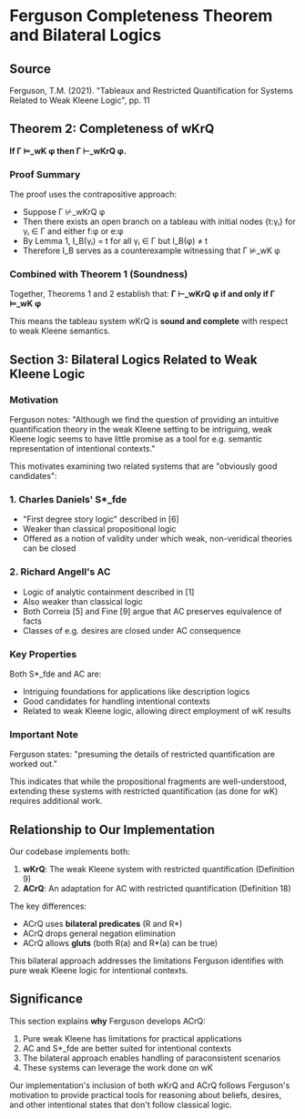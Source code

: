 # Ferguson Completeness Theorem and Bilateral Logics

## Source
Ferguson, T.M. (2021). "Tableaux and Restricted Quantification for Systems Related to Weak Kleene Logic", pp. 11

## Theorem 2: Completeness of wKrQ

**If Γ ⊨_wK φ then Γ ⊢_wKrQ φ.**

### Proof Summary
The proof uses the contrapositive approach:
- Suppose Γ ⊬_wKrQ φ
- Then there exists an open branch on a tableau with initial nodes {t:γᵢ} for γᵢ ∈ Γ and either f:φ or e:φ
- By Lemma 1, I_B(γᵢ) = t for all γᵢ ∈ Γ but I_B(φ) ≠ t
- Therefore I_B serves as a counterexample witnessing that Γ ⊭_wK φ

### Combined with Theorem 1 (Soundness)
Together, Theorems 1 and 2 establish that:
**Γ ⊢_wKrQ φ if and only if Γ ⊨_wK φ**

This means the tableau system wKrQ is **sound and complete** with respect to weak Kleene semantics.

## Section 3: Bilateral Logics Related to Weak Kleene Logic

### Motivation
Ferguson notes: "Although we find the question of providing an intuitive quantification theory in the weak Kleene setting to be intriguing, weak Kleene logic seems to have little promise as a tool for e.g. semantic representation of intentional contexts."

This motivates examining two related systems that are "obviously good candidates":

### 1. Charles Daniels' S*_fde
- "First degree story logic" described in [6]
- Weaker than classical propositional logic
- Offered as a notion of validity under which weak, non-veridical theories can be closed

### 2. Richard Angell's AC
- Logic of analytic containment described in [1]
- Also weaker than classical logic
- Both Correia [5] and Fine [9] argue that AC preserves equivalence of facts
- Classes of e.g. desires are closed under AC consequence

### Key Properties
Both S*_fde and AC are:
- Intriguing foundations for applications like description logics
- Good candidates for handling intentional contexts
- Related to weak Kleene logic, allowing direct employment of wK results

### Important Note
Ferguson states: "presuming the details of restricted quantification are worked out."

This indicates that while the propositional fragments are well-understood, extending these systems with restricted quantification (as done for wK) requires additional work.

## Relationship to Our Implementation

Our codebase implements both:
1. **wKrQ**: The weak Kleene system with restricted quantification (Definition 9)
2. **ACrQ**: An adaptation for AC with restricted quantification (Definition 18)

The key differences:
- ACrQ uses **bilateral predicates** (R and R*)
- ACrQ drops general negation elimination
- ACrQ allows **gluts** (both R(a) and R*(a) can be true)

This bilateral approach addresses the limitations Ferguson identifies with pure weak Kleene logic for intentional contexts.

## Significance

This section explains **why** Ferguson develops ACrQ:
1. Pure weak Kleene has limitations for practical applications
2. AC and S*_fde are better suited for intentional contexts
3. The bilateral approach enables handling of paraconsistent scenarios
4. These systems can leverage the work done on wK

Our implementation's inclusion of both wKrQ and ACrQ follows Ferguson's motivation to provide practical tools for reasoning about beliefs, desires, and other intentional states that don't follow classical logic.